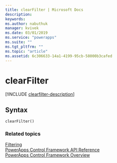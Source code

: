 ```yaml
---
title: clearFilter | Microsoft Docs
description: 
keywords:
ms.author: nabuthuk
manager: kvivek
ms.date: 03/01/2019
ms.service: "powerapps"
ms.suite: ""
ms.tgt_pltfrm: ""
ms.topic: "article"
ms.assetid: 6c306633-14a1-4199-95cb-58000b3cafed
---
```


# clearFilter

[!INCLUDE [clearfilter-description](includes/clearfilter-description.md)]

## Syntax

`clearFilter()`

### Related topics

[Filtering](../filtering.md)<br/>
[PowerApps Control Framework API Reference](../index.md)<br />
[PowerApps Control Framework Overview](../../overview.md)<br />
